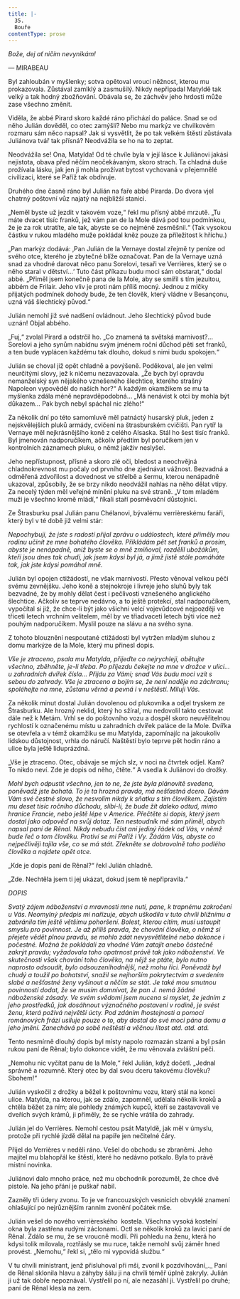 ```yaml
---
title: |-
  35.
  Bouře
contentType: prose
---
```


_Bože, dej ať ničím nevynikám!_

— MIRABEAU

Byl zahloubán v myšlenky; sotva opětoval vroucí něžnost, kterou mu prokazovala. Zůstával zamlklý a zasmušilý. Nikdy nepřipadal Matyldě tak velký a tak hodný zbožňování. Obávala se, že záchvěv jeho hrdosti může zase všechno změnit.

Viděla, že abbé Pirard skoro každé ráno přichází do paláce. Snad se od něho Julián dověděl, co otec zamýšlí? Nebo mu markýz ve chvilkovém rozmaru sám něco napsal? Jak si vysvětlit, že po tak velkém štěstí zůstávala Juliánova tvář tak přísná? Neodvážila se ho na to zeptat.

Neodvážila se! Ona, Matylda! Od té chvíle byla v její lásce k Juliánovi jakási nejistota, obava před něčím neočekávaným, skoro strach. Ta chladná duše prožívala lásku, jak jen ji mohla prožívat bytost vychovaná v přejemnělé civilizaci, které se Paříž tak obdivuje.

Druhého dne časně ráno byl Julián na faře abbé Pirarda. Do dvora vjel chatrný poštovní vůz najatý na nejbližší stanici.

„Neměl byste už jezdit v takovém voze,“ řekl mu přísný abbé mrzutě. „Tu máte dvacet tisíc franků, jež vám pan de la Mole dává pod tou podmínkou, že je za rok utratíte, ale tak, abyste se co nejméně zesměšnil.“ (Tak vysokou částku v rukou mladého muže pokládal kněz pouze za příležitost k hříchu.)

„Pan markýz dodává: ‚Pan Julián de la Vernaye dostal zřejmě ty peníze od svého otce, kterého je zbytečné blíže označovat. Pan de la Vernaye uzná snad za vhodné darovat něco panu Sorelovi, tesaři ve Verrières, který se o něho staral v dětství…‘ Tuto část příkazu budu moci sám obstarat,“ dodal abbé. „Přiměl jsem konečně pana de la Mole, aby se smířil s tím jezuitou, abbém de Frilair. Jeho vliv je proti nám příliš mocný. Jednou z mlčky přijatých podmínek dohody bude, že ten člověk, který vládne v Besançonu, uzná váš šlechtický původ.“

Julián nemohl již své nadšení ovládnout. Jeho šlechtický původ bude uznán! Objal abbého.

„Fuj,“ zvolal Pirard a odstrčil ho. „Co znamená ta světská marnivost?… Sorelovi a jeho synům nabídnu svým jménem roční důchod pěti set franků, a ten bude vyplácen každému tak dlouho, dokud s nimi budu spokojen.“

Julián se choval již opět chladně a povýšeně. Poděkoval, ale jen velmi neurčitými slovy, jež k ničemu nezavazovala. „Že bych byl opravdu nemanželský syn nějakého vznešeného šlechtice, kterého strašný Napoleon vypověděl do našich hor?“ A každým okamžikem se mu ta myšlenka zdála méně nepravděpodobná… „Má nenávist k otci by mohla být důkazem… Pak bych nebyl spáchal nic zlého!“

Za několik dní po této samomluvě měl patnáctý husarský pluk, jeden z nejskvělejších pluků armády, cvičení na štrasburském cvičišti. Pan rytíř la Vernaye měl nejkrásnějšího koně z celého Alsaska. Stál ho šest tisíc franků. Byl jmenován nadporučíkem, ačkoliv předtím byl poručíkem jen v kontrolních záznamech pluku, o němž jakživ neslyšel.

Jeho nepřístupnost, přísné a skoro zlé oči, bledost a neochvějná chladnokrevnost mu počaly od prvního dne zjednávat vážnost. Bezvadná a odměřená zdvořilost a dovednost ve střelbě a šermu, kterou nenápadně ukazoval, způsobily, že se brzy nikdo neodvážil nahlas na něho dělat vtipy. Za necelý týden měl veřejné mínění pluku na své straně. „V tom mladém muži je všechno kromě mládí,“ říkali staří posměvační důstojníci.

Ze Štrasburku psal Julián panu Chélanovi, bývalému verrièreskému faráři, který byl v té době již velmi stár:

_Nepochybuji, že jste s radostí přijal zprávu o událostech, které přiměly mou rodinu učinit ze mne bohatého člověka. Přikládám pět set franků a prosím, abyste je nenápadně, aniž byste se o mně zmiňoval, rozdělil ubožákům, kteří jsou dnes tak chudí, jak jsem kdysi byl já, a jimž jistě stále pomáháte tak, jak jste kdysi pomáhal mně._

Julián byl opojen ctižádostí, ne však marnivostí. Přesto věnoval velkou péči svému zevnějšku. Jeho koně a stejnokroje i livreje jeho sluhů byly tak bezvadné, že by mohly dělat čest i pečlivosti vznešeného anglického šlechtice. Ačkoliv se teprve nedávno, a to ještě protekcí, stal nadporučíkem, vypočítal si již, že chce-li být jako všichni velcí vojevůdcové nejpozději ve třiceti letech vrchním velitelem, měl by ve třiadvaceti letech býti více než pouhým nadporučíkem. Myslil pouze na slávu a na svého syna.

Z tohoto blouznění nespoutané ctižádosti byl vytržen mladým sluhou z domu markýze de la Mole, který mu přinesl dopis.

_Vše je ztraceno, psala mu Matylda, přijeďte co nejrychleji, obětujte všechno, zběhněte, je-li třeba. Po příjezdu čekejte na mne v drožce v ulici… u zahradních dvířek čísla… Přijdu za Vámi; snad Vás budu moci vzít s sebou do zahrady. Vše je ztraceno a bojím se, že není naděje na záchranu; spoléhejte na mne, zůstanu věrná a pevná i v neštěstí. Miluji Vás._

Za několik minut dostal Julián dovolenou od plukovníka a odjel tryskem ze Štrasburku. Ale hrozný neklid, který ho sžíral, mu nedovolil takto cestovat dále než k Metám. Vrhl se do poštovního vozu a dospěl skoro neuvěřitelnou rychlostí k označenému místu u zahradních dvířek paláce de la Mole. Dvířka se otevřela a v témž okamžiku se mu Matylda, zapomínajíc na jakoukoliv lidskou důstojnost, vrhla do náručí. Naštěstí bylo teprve pět hodin ráno a ulice byla ještě liduprázdná.

„Vše je ztraceno. Otec, obávaje se mých slz, v noci na čtvrtek odjel. Kam? To nikdo neví. Zde je dopis od něho, čtěte.“ A vsedla k Juliánovi do drožky.

_Mohl bych odpustit všechno, jen to ne, že jste byla plánovitě svedena, poněvadž jste bohatá. To je ta hrozná pravda, má nešťastná dcero. Dávám Vám své čestné slovo, že nesvolím nikdy k sňatku s tím člověkem. Zajistím mu deset tisíc ročního důchodu, slíbí-li, že bude žít daleko odtud, mimo hranice Francie, nebo ještě lépe v Americe. Přečtěte si dopis, který jsem dostal jako odpověď na svůj dotaz. Ten nestoudník mě sám přiměl, abych napsal paní de Rênal. Nikdy nebudu číst ani jediný řádek od Vás, v němž bude řeč o tom člověku. Protiví se mi Paříž i Vy. Žádám Vás, abyste co nejpečlivěji tajila vše, co se má stát. Zřekněte se dobrovolně toho podlého člověka a najdete opět otce._

„Kde je dopis paní de Rênal?“ řekl Julián chladně.

„Zde. Nechtěla jsem ti jej ukázat, dokud jsem tě nepřipravila.“

_DOPIS_

_Svatý zájem náboženství a mravnosti mne nutí, pane, k trapnému zakročení u Vás. Neomylný předpis mi nařizuje, abych uškodila v tuto chvíli bližnímu a zabránila tím ještě většímu pohoršení. Bolest, kterou cítím, musí ustoupit smyslu pro povinnost. Je až příliš pravda, že chování člověka, o němž si přejete vědět plnou pravdu, se mohlo zdát nevysvětlitelné nebo dokonce i počestné. Možná že pokládali za vhodné Vám zatajit anebo částečně zakrýt pravdu; vyžadovala toho opatrnost právě tak jako náboženství. Ve skutečnosti však chování toho člověka, na nějž se ptáte, bylo nutno naprosto odsoudit, bylo odsouzeníhodnější, než mohu říci. Poněvadž byl chudý a toužil po bohatství, snažil se nejhorším pokrytectvím a svedením slabé a nešťastné ženy vyšinout a něčím se stát. Je také mou smutnou povinností dodat, že se musím domnívat, že pan J. nemá žádné náboženské zásady. Ve svém svědomí jsem nucena si myslet, že jedním z jeho prostředků, jak dosáhnout význačného postavení v rodině, je svést ženu, která požívá největší úcty. Pod zdáním lhostejnosti a pomocí románových frází usiluje pouze o to, aby dostal do své moci pána domu a jeho jmění. Zanechává po sobě neštěstí a věčnou lítost atd. atd. atd._

Tento nesmírně dlouhý dopis byl místy napolo rozmazán slzami a byl psán rukou paní de Rênal; bylo dokonce vidět, že mu věnovala zvláštní péči.

„Nemohu nic vyčítat panu de la Mole,“ řekl Julián, když dočetl. „Jednal správně a rozumně. Který otec by dal svou dceru takovému člověku? Sbohem!“

Julián vyskočil z drožky a běžel k poštovnímu vozu, který stál na konci ulice. Matylda, na kterou, jak se zdálo, zapomněl, udělala několik kroků a chtěla běžet za ním; ale pohledy známých kupců, kteří se zastavovali ve dveřích svých krámů, ji přiměly, že se rychle vrátila do zahrady.

Julián jel do Verrières. Nemohl cestou psát Matyldě, jak měl v úmyslu, protože při rychlé jízdě dělal na papíře jen nečitelné čáry.

Přijel do Verrières v neděli ráno. Vešel do obchodu se zbraněmi. Jeho majitel mu blahopřál ke štěstí, které ho nedávno potkalo. Byla to právě místní novinka.

Juliánovi dalo mnoho práce, než mu obchodník porozuměl, že chce dvě pistole. Na jeho přání je puškař nabil.

Zazněly tři údery zvonu. To je ve francouzských vesnicích obvyklé znamení ohlašující po nejrůznějším ranním zvonění počátek mše.

Julián vešel do nového verrièreského  kostela. Všechna vysoká kostelní okna byla zastřena rudými záclonami. Octl se několik kroků za lavicí paní de Rênal. Zdálo se mu, že se vroucně modlí. Při pohledu na ženu, která ho kdysi tolik milovala, roztřásly se mu ruce, takže nemohl svůj záměr hned provést. „Nemohu,“ řekl si, „tělo mi vypovídá službu.“

V tu chvíli ministrant, jenž přisluhoval při mši, zvonil k pozdvihování_._ Paní de Rênal sklonila hlavu a záhyby šálu ji na chvíli téměř úplně zakryly. Julián ji už tak dobře nepoznával. Vystřelil po ní, ale nezasáhl ji. Vystřelil po druhé; paní de Rênal klesla na zem.
